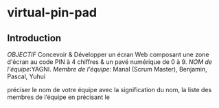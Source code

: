 # virtual-pin-pad
## Introduction
_OBJECTIF_
Concevoir & Développer un écran Web composant une zone d'écran au code PIN à 4 chiffres & un pavé numérique de 0 à 9.
_NOM de l'équipe_:YAGNI. _Membre de l'équipe_: Manal (Scrum Master), Benjamin, Pascal, Yuhui
 

préciser le nom de votre équipe avec la signification du nom, la liste des membres de l’équipe en précisant le 
